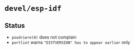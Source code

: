 # `devel/esp-idf`

## Status

* `poudriere(8)` does not complain
* `portlint` warns `"DISTVERSION" has to appear earlier` only
